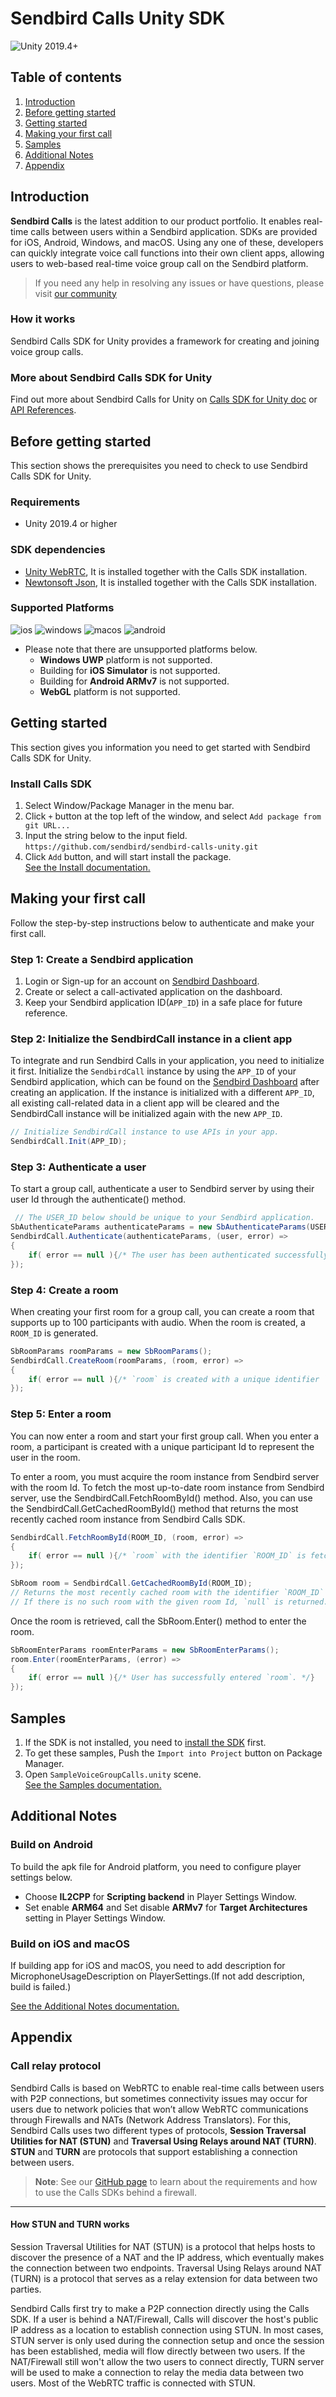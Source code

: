 # Sendbird Calls Unity SDK

<span>
<img src="https://img.shields.io/badge/Unity-2019.4+-black?logo=unity" alt="Unity 2019.4+" >
</span>


## Table of contents

1. [Introduction](#introduction)
2. [Before getting started](#before-getting-started)
3. [Getting started](#getting-started)
4. [Making your first call](#making-your-first-call)
5. [Samples](#samples)
6. [Additional Notes](#additional-notes)
7. [Appendix](#appendix)

## Introduction

**Sendbird Calls** is the latest addition to our product portfolio. It enables real-time calls between users within a Sendbird application. SDKs are provided for iOS, Android, Windows, and macOS. Using any one of these, developers can quickly integrate voice call functions into their own client apps, allowing users to web-based real-time voice group call on the Sendbird platform.

> If you need any help in resolving any issues or have questions, please visit [our community](https://community.sendbird.com)

### How it works

Sendbird Calls SDK for Unity provides a framework for creating and joining voice group calls.

### More about Sendbird Calls SDK for Unity

Find out more about Sendbird Calls for Unity on [Calls SDK for Unity doc](SendbirdCallsUnityDocumentation.pdf) or [API References](https://sendbird.com/docs/calls/v1/unity/ref/index.html).


## Before getting started

This section shows the prerequisites you need to check to use Sendbird Calls SDK for Unity.

### Requirements

- Unity 2019.4 or higher

### SDK dependencies

- [Unity WebRTC](https://docs.unity3d.com/Packages/com.unity.webrtc@2.4/manual/index.html), It is installed together with the Calls SDK installation.
- [Newtonsoft Json](https://docs.unity3d.com/Packages/com.unity.nuget.newtonsoft-json@2.0/manual/index.html), It is installed together with the Calls SDK installation.

### Supported Platforms

<span>
<img src="https://img.shields.io/badge/iOS-black?logo=ios" alt="ios" >
<img src="https://img.shields.io/badge/Windows-black?logo=windows" alt="windows" >
<img src="https://img.shields.io/badge/macOS-black?logo=macos" alt="macos" >
<img src="https://img.shields.io/badge/Android-black?logo=android" alt="android" >
</span>

* Please note that there are unsupported platforms below.
  * **Windows UWP** platform is not supported.
  * Building for **iOS Simulator** is not supported.
  * Building for **Android ARMv7** is not supported.
  * **WebGL** platform is not supported.


## Getting started

This section gives you information you need to get started with Sendbird Calls SDK for Unity.

### Install Calls SDK

1. Select Window/Package Manager in the menu bar.
2. Click `+` button at the top left of the window, and select `Add package from git URL...`
3. Input the string below to the input field.<br/>
`https://github.com/sendbird/sendbird-calls-unity.git`
4. Click `Add` button, and will start install the package.<br>
   [See the Install documentation.](Documentation~/Install.md)

## Making your first call

Follow the step-by-step instructions below to authenticate and make your first call.

### Step 1: Create a Sendbird application

1. Login or Sign-up for an account on [Sendbird Dashboard](https://dashboard.sendbird.com/).
2. Create or select a call-activated application on the dashboard.
3. Keep your Sendbird application ID(`APP_ID`) in a safe place for future reference.

### Step 2: Initialize the SendbirdCall instance in a client app

To integrate and run Sendbird Calls in your application, you need to initialize it first. Initialize the `SendbirdCall` instance by using the `APP_ID` of your Sendbird application, which can be found on the [Sendbird Dashboard](https://dashboard.sendbird.com/) after creating an application. If the instance is initialized with a different `APP_ID`, all existing call-related data in a client app will be cleared and the SendbirdCall instance will be initialized again with the new `APP_ID`.

```csharp
// Initialize SendbirdCall instance to use APIs in your app.
SendbirdCall.Init(APP_ID);
```

### Step 3: Authenticate a user

To start a group call, authenticate a user to Sendbird server by using their user Id through the authenticate() method.
```csharp
 // The USER_ID below should be unique to your Sendbird application.
SbAuthenticateParams authenticateParams = new SbAuthenticateParams(USER_ID);
SendbirdCall.Authenticate(authenticateParams, (user, error) =>
{
    if( error == null ){/* The user has been authenticated successfully and is connected to Sendbird server. */}
});
```

### Step 4: Create a room

When creating your first room for a group call, you can create a room that supports up to 100 participants with audio. When the room is created, a `ROOM_ID` is generated.
```csharp
SbRoomParams roomParams = new SbRoomParams();
SendbirdCall.CreateRoom(roomParams, (room, error) =>
{
    if( error == null ){/* `room` is created with a unique identifier `room.RoomId`. */}
});
```

### Step 5: Enter a room

You can now enter a room and start your first group call. When you enter a room, a participant is created with a unique participant Id to represent the user in the room.

To enter a room, you must acquire the room instance from Sendbird server with the room Id. To fetch the most up-to-date room instance from Sendbird server, use the SendbirdCall.FetchRoomById() method. Also, you can use the SendbirdCall.GetCachedRoomById() method that returns the most recently cached room instance from Sendbird Calls SDK.
```csharp
SendbirdCall.FetchRoomById(ROOM_ID, (room, error) =>
{
    if( error == null ){/* `room` with the identifier `ROOM_ID` is fetched from Sendbird Server. */}
});

SbRoom room = SendbirdCall.GetCachedRoomById(ROOM_ID);
// Returns the most recently cached room with the identifier `ROOM_ID` from the SDK.
// If there is no such room with the given room Id, `null` is returned.
```

Once the room is retrieved, call the SbRoom.Enter() method to enter the room.
```csharp
SbRoomEnterParams roomEnterParams = new SbRoomEnterParams();
room.Enter(roomEnterParams, (error) =>
{
    if( error == null ){/* User has successfully entered `room`. */}
});
```

## Samples
1. If the SDK is not installed, you need to [install the SDK](#getting-started) first.
2. To get these samples, Push the `Import into Project` button on Package Manager.
3. Open `SampleVoiceGroupCalls.unity` scene.<br/>
   [See the Samples documentation.](Documentation~/Sample.md)

## Additional Notes

### Build on Android
To build the apk file for Android platform, you need to configure player settings below.
* Choose **IL2CPP** for **Scripting backend** in Player Settings Window.
* Set enable **ARM64** and Set disable **ARMv7** for **Target Architectures** setting in Player Settings Window.

### Build on iOS and macOS
If building app for iOS and macOS, you need to add description for MicrophoneUsageDescription on PlayerSettings.(If not add description, build is failed.)

[See the Additional Notes documentation.](Documentation~/AdditionalNotes.md)

## Appendix

### Call relay protocol

Sendbird Calls is based on WebRTC to enable real-time calls between users with P2P connections, but sometimes connectivity issues may occur for users due to network policies that won’t allow WebRTC communications through Firewalls and NATs (Network Address Translators). For this, Sendbird Calls uses two different types of protocols, **Session Traversal Utilities for NAT (STUN)** and **Traversal Using Relays around NAT (TURN)**. **STUN** and **TURN** are protocols that support establishing a connection between users.

> **Note**: See our [GitHub page](https://github.com/sendbird/guidelines-calls/tree/master/Recommendation%20on%20firewall%20configuration) to learn about the requirements and how to use the Calls SDKs behind a firewall.

---

#### How STUN and TURN works

Session Traversal Utilities for NAT (STUN) is a protocol that helps hosts to discover the presence of a NAT and the IP address, which eventually makes the connection between two endpoints. Traversal Using Relays around NAT (TURN) is a protocol that serves as a relay extension for data between two parties.

Sendbird Calls first try to make a P2P connection directly using the Calls SDK. If a user is behind a NAT/Firewall, Calls will discover the host's public IP address as a location to establish connection using STUN. In most cases, STUN server is only used during the connection setup and once the session has been established, media will flow directly between two users. If the NAT/Firewall still won't allow the two users to connect directly, TURN server will be used to make a connection to relay the media data between two users. Most of the WebRTC traffic is connected with STUN.